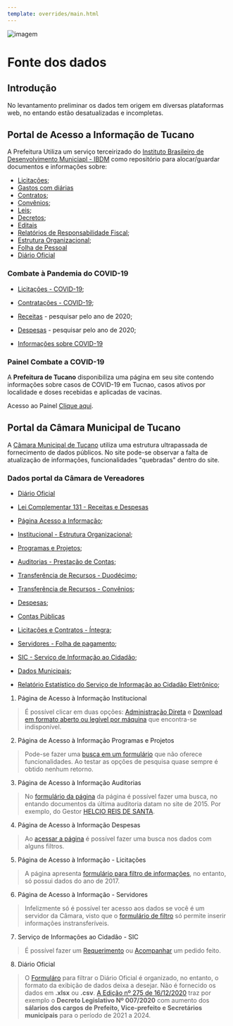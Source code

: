 ```yaml
---
template: overrides/main.html
---
```


![imagem](https://dadosabertostucano.org/assets/images/logo-dados-abertos.png)

# Fonte dos dados 

## Introdução 

No levantamento preliminar os dados tem origem em diversas plataformas web, no entando estão desatualizadas e incompletas. 

## Portal de Acesso a Informação de Tucano 

A Prefeitura Utiliza um serviço terceirizado do [Instituto Brasileiro de Desenvolvimento Municiapl - IBDM](http://www.ibdm.org.br/)  como repositório para alocar/guardar documentos e informações sobre: 

+ [Licitações](http://acessoinformacao.org.br/ba/tucano/licitacoes/); 
+ [Gastos com diárias](https://www.municipioonline.com.br/ba/prefeitura/tucano/cidadao/diarias)
+ [Contratos](http://acessoinformacao.org.br/ba/tucano/contratos/); 
+ [Convênios](http://acessoinformacao.org.br/ba/tucano/documentos/?tipo=convenio); 
+ [Leis](http://acessoinformacao.org.br/ba/tucano/documentos/?tipo=lei); 
+ [Decretos](http://acessoinformacao.org.br/ba/tucano/documentos/?tipo=decreto); 
+ [Editais](http://acessoinformacao.org.br/ba/tucano/editais/)
+ [Relatórios de Responsabilidade Fiscal](http://acessoinformacao.org.br/ba/tucano/documentos/?tipo=relatorio-da-responsabilidade-fiscal);  
+ [Estrutura Organizacional](http://acessoinformacao.org.br/ba/tucano/estrutura-organizacional/); 
+ [Folha de Pessoal](http://acessoinformacao.org.br/ba/tucano/folha-de-pessoal/)
+ [Diário Oficial](http://acessoinformacao.org.br/ba/tucano/#diario-oficial)

### Combate à Pandemia do COVID-19 

+ [Licitações - COVID-19](http://acessoinformacao.org.br/ba/tucano/licitacoes-covid-19/); 

+ [Contratações - COVID-19](http://acessoinformacao.org.br/ba/tucano/contratos-covid-19/); 

+ [Receitas](https://www.municipioonline.com.br/ba/prefeitura/tucano/cidadao/receita) - pesquisar pelo ano de 2020;

+ [Despesas](https://www.municipioonline.com.br/ba/prefeitura/tucano/cidadao/despesa) - pesquisar pelo ano de 2020; 

+ [Informações sobre COVID-19](http://acessoinformacao.org.br/ba/tucano/sobre-o-covid-19/) 

### Painel Combate a COVID-19 

A **Prefeitura de Tucano** disponibiliza uma página em seu site contendo informações sobre casos de COVID-19 em Tucnao, casos ativos por localidade e doses recebidas e aplicadas de vacinas. 

Acesso ao Painel [Clique aqui](http://www.tucano.ba.gov.br/painel-tucano-combate-a-covid-19/). 


## **Portal da Câmara Municipal de Tucano**

A [Câmara Municipal de Tucano](http://camara.tucano.ba.io.org.br/) utiliza uma estrutura ultrapassada de fornecimento de dados públicos. No site pode-se observar a falta de atualização de informações, funcionalidades "quebradas" dentro do site. 

### Dados portal da Câmara de Vereadores  

+ [Diário Oficial](http://camara.tucano.ba.io.org.br/diarioOficial) 

+ [Lei Complementar 131 - Receitas e Despesas](http://camara.tucano.ba.io.org.br/transparencia/leiComplementar131)

+ [Página Acesso a Informação](http://camara.tucano.ba.io.org.br/acessoainformacao); 

+ [Institucional - Estrutura Organizacional](http://camara.tucano.ba.io.org.br/acessoainformacao/institucional); 

+ [Programas e Projetos](http://camara.tucano.ba.io.org.br/acessoainformacao/programasProjetos); 

+ [Auditorias - Prestação de Contas](http://camara.tucano.ba.io.org.br/acessoainformacao/auditorias); 

+ [Transferência de Recursos - Duodécimo](http://camara.tucano.ba.io.org.br/acessoainformacao/duodecimo/2017/-); 

+ [Transferência de Recursos - Convênios](http://camara.tucano.ba.io.org.br/acessoainformacao/convenios);

+ [Despesas](http://camara.tucano.ba.io.org.br/transparencia/leiComplementar131/788/2/EMP/-/2017/-/-/-/-); 

+ [Contas Públicas](http://camara.tucano.ba.io.org.br/contasPublicas/contasPublicas)

+ [Licitações e Contratos - Íntegra](http://camara.tucano.ba.io.org.br/transparencia/licitacoesNovo); 

+ [Servidores - Folha de pagamento](http://camara.tucano.ba.io.org.br/acessoainformacao/servidores); 

+ [SIC - Serviço de Informação ao Cidadão](http://camara.tucano.ba.io.org.br/sic); 

+ [Dados Municipais](http://camara.tucano.ba.io.org.br/dadosMunicipais); 

+ [Relatório Estatístico do Serviço de Informação ao Cidadão Eletrônico](http://camara.tucano.ba.io.org.br/sic_novo/home/relatorio); 


1. Página de Acesso à Informação Institucional
 > É possível clicar em duas opções:  [Administração Direta](http://camara.tucano.ba.io.org.br/acessoainformacao/institucional) 
 e [Download em formato aberto ou legível por máquina](http://camara.tucano.ba.io.org.br/acessoainformacao/institucional/odt) que encontra-se indisponível. 


2. Página de Acesso à Informação Programas e Projetos 
 > Pode-se fazer uma [busca em um formulário](http://camara.tucano.ba.io.org.br/acessoainformacao/programasProjetos/) que não oferece funcionalidades. Ao testar as opções de pesquisa quase sempre é obtido nenhum retorno. 

3. Página de Acesso à Informação Auditorias 
 > No [formulário da página](http://camara.tucano.ba.io.org.br/acessoainformacao/auditorias) da página é possível fazer uma busca, no entando documentos da última auditoria datam no site de 2015. Por exemplo, do Gestor [HELCIO REIS DE SANTA](https://www.tcm.ba.gov.br/consulta/legislacao/decisoes/contas-anuais/detalhe-conta-anual/?ano=2015&ent=C&muni=00807&des=). 

4. Página de Acesso à Informação Despesas 
 > Ao [acessar a página](http://camara.tucano.ba.io.org.br/transparencia/leiComplementar131/788/2/PAG/-/2020/10/-/-/-) é possível fazer uma busca nos dados com alguns filtros. 

5. Página de Acesso à Informação - Licitações 
 > A página apresenta [formulário para filtro de informações](http://camara.tucano.ba.io.org.br/transparencia/licitacoesNovo), no entanto, só possui dados do ano de 2017.


6. Página de Acesso à Informação - Servidores 
 > Infelizmente só é possível ter acesso aos dados se você é um servidor da Câmara, visto que o [formulário de filtro](http://camara.tucano.ba.io.org.br/acessoainformacao/servidores) só permite inserir informações instransferíveis. 

7. Serviço de Informações ao Cidadâo - SIC 
 > É possível fazer um [Requerimento](http://camara.tucano.ba.io.org.br/sic_novo/) ou [Acompanhar](http://camara.tucano.ba.io.org.br/sic/acompanhamento) um pedido feito. 


8. Diário Oficial 
 > O [Formuláro](http://camara.tucano.ba.io.org.br/diarioOficial) para filtrar o Diário Oficial é organizado, no entanto, o formato da exibição de dados deixa a desejar. Não é fornecido os dados em **.xlsx** ou **.csv**. 
 > [A Edição nº 275 de 16/12/2020](http://camara.tucano.ba.io.org.br/diarioOficial/download/788/275/0) traz por exemplo o **Decreto Legislativo Nº 007/2020** com aumento dos **sálarios dos cargos de Prefeito, Vice-prefeito e Secretários municipais** para o período de 2021 a 2024. 


<!-- 
=== "Questão 1"

    Cálculo o seguinte limite: $\displaystyle\lim_{x\to 0} \sqrt[3]{x^4+2}$ 

=== "Resposta"
    Temos que o seguinte limite é resolvido assim: 
    $$  \displaystyle\lim_{x\to 0} \sqrt[3]{x^4+2} $$ 

    Fazendo $x\to 0$ substituindo na expressão algébrica, temos 

    $$ = \displaystyle\sqrt[3]{(0)^4+2} = \sqrt[3]{0+2}$$ 

    $$ = \sqrt[3]{2}$$ 


- [x] Improved search result grouping (pages + headings)
- [x] Improved search result relevance and scoring
- [x] Display of missing query terms in search results
- [ ] Improved search result summaries
- [ ] ... more to come


The HTML specification is maintained by the W3C.

*[HTML]: Hyper Text Markup Language

*[W3C]: World Wide Web Consortium


!!! note
    Lorem ipsum dolor sit amet, consectetur adipiscing elit. Nulla et euismod
    nulla. Curabitur feugiat, tortor non consequat finibus, justo purus auctor
    massa, nec semper lorem quam in massa.

!!! note "Phasellus posuere in sem ut cursus"
    Lorem ipsum dolor sit amet, consectetur adipiscing elit. Nulla et euismod
    nulla. Curabitur feugiat, tortor non consequat finibus, justo purus auctor
    massa, nec semper lorem quam in massa.



 !!! note ""
    Lorem ipsum dolor sit amet, consectetur adipiscing elit. Nulla et euismod
    nulla. Curabitur feugiat, tortor non consequat finibus, justo purus auctor
    massa, nec semper lorem quam in massa.   


??? note
    Lorem ipsum dolor sit amet, consectetur adipiscing elit. Nulla et euismod
    nulla. Curabitur feugiat, tortor non consequat finibus, justo purus auctor
    massa, nec semper lorem quam in massa.

???+ note
    Lorem ipsum dolor sit amet, consectetur adipiscing elit. Nulla et euismod
    nulla. Curabitur feugiat, tortor non consequat finibus, justo purus auctor
    massa, nec semper lorem quam in massa.

abstract, summary, tldr

info, todo

success, check, done

question, help, faq

warning, caution, attention

failure, fail, missing

danger, error

bug

example

quote, cite

!!! pied-piper "Pied Piper"
    Lorem ipsum dolor sit amet, consectetur adipiscing elit. Nulla et euismod
    nulla. Curabitur feugiat, tortor non consequat finibus, justo purus auctor
    massa, nec semper lorem quam in massa.

[https://squidfunk.github.io/mkdocs-material/reference/admonitions/](https://squidfunk.github.io/mkdocs-material/reference/admonitions/)


[Subscribe to our mailing list](#){: .md-button }

[Subscribe to our mailing list](#){: .md-button .md-button--primary }

[Submit :fontawesome-solid-paper-plane:](#){: .md-button .md-button--primary }

!!! example

    === "Unordered List"

        _Example_:

        ``` markdown
        * Sed sagittis eleifend rutrum
        * Donec vitae suscipit est
        * Nulla tempor lobortis orci
        ```

        _Result_:

        * Sed sagittis eleifend rutrum
        * Donec vitae suscipit est
        * Nulla tempor lobortis orci

    === "Ordered List"

        _Example_:

        ``` markdown
        1. Sed sagittis eleifend rutrum
        2. Donec vitae suscipit est
        3. Nulla tempor lobortis orci
        ```

        _Result_:

        1. Sed sagittis eleifend rutrum
        2. Donec vitae suscipit est
        3. Nulla tempor lobortis orci

| Method      | Description                          |
| ----------- | ------------------------------------ |
| `GET`       | :material-check:     Fetch resource  |
| `PUT`       | :material-check-all: Update resource |
| `DELETE`    | :material-close:     Delete resource |


| Method      | Description                          |
| :---------- | :----------------------------------- |
| `GET`       | :material-check:     Fetch resource  |
| `PUT`       | :material-check-all: Update resource |
| `DELETE`    | :material-close:     Delete resource |

Text can be {​--deleted--} and replacement text {​++added++}. This can also be
combined into {​~~one~>a single~~} operation. {​==Highlighting==} is also
possible {​>>and comments can be added inline<<}.

{​==
Formatting can also be applied to blocks, by putting the opening and closing
tags on separate lines and adding new lines between the tags and the content.
==}

* ==This was marked==
* ^^This was inserted^^
* ~~This was deleted~~

:smile: 

* :fontawesome-brands-medium:{: .medium } – Medium
* :fontawesome-brands-twitter:{: .twitter } – Twitter
* :fontawesome-brands-facebook:{: .facebook } – Facebook

![Placeholder](https://dummyimage.com/600x400/eee/aaa){: align=left }


![Placeholder](https://dummyimage.com/600x400/eee/aaa){: align=right }



<figure>
  <img src="https://dummyimage.com/600x400/eee/aaa" width="300" />
  <figcaption>Image caption</figcaption>
</figure>

![Placeholder](https://dummyimage.com/600x400/eee/aaa){: loading=lazy }


$$
\operatorname{ker} f=\{g\in G:f(g)=e_{H}\}{\mbox{.}}
$$

The homomorphism $f$ is injective if and only if its kernel is only the 
singleton set $e_G$, because otherwise $\exists a,b\in G$ with $a\neq b$ such 
that $f(a)=f(b)$.

Welcome to {{ config.site_name }}!

[https://squidfunk.github.io/mkdocs-material/reference/variables/](https://squidfunk.github.io/mkdocs-material/reference/variables/)


The unit price is {{ unit.price }}

[Admonition][1] is an extension included in the standard Markdown library that
makes it possible to add block-styled side content to your documentation, e.g.
summaries, notes, hints or warnings.

  [1]: https://python-markdown.github.io/extensions/admonition/

## Configuration

Add the following lines to `mkdocs.yml`:

``` yaml
markdown_extensions:
  - admonition
```

## Usage

Admonitions follow a simple syntax: every block is started with `!!!`, followed
by a single keyword which is used as the [type qualifier][2] of the block. The
content of the block then follows on the next line, indented by four spaces.

Example:

``` markdown
!!! note
    Lorem ipsum dolor sit amet, consectetur adipiscing elit. Nulla et euismod
    nulla. Curabitur feugiat, tortor non consequat finibus, justo purus auctor
    massa, nec semper lorem quam in massa.
```

Result:

!!! note

    Lorem ipsum dolor sit amet, consectetur adipiscing elit. Nulla et euismod
    nulla. Curabitur feugiat, tortor non consequat finibus, justo purus auctor
    massa, nec semper lorem quam in massa.

  [2]: #types

### Changing the title

By default, the Admonition title will equal the type qualifier in titlecase.
However, it can be changed by adding a quoted string after the type qualifier.

Example:

``` markdown
!!! note "Phasellus posuere in sem ut cursus"
    Lorem ipsum dolor sit amet, consectetur adipiscing elit. Nulla et euismod
    nulla. Curabitur feugiat, tortor non consequat finibus, justo purus auctor
    massa, nec semper lorem quam in massa.
```

Result:

!!! note "Phasellus posuere in sem ut cursus"

    Lorem ipsum dolor sit amet, consectetur adipiscing elit. Nulla et euismod
    nulla. Curabitur feugiat, tortor non consequat finibus, justo purus auctor
    massa, nec semper lorem quam in massa.

### Removing the title

Similar to [changing the title][3], the icon and title can be omitted by
providing an empty string after the type qualifier:

Example:

``` markdown
!!! note ""
    Lorem ipsum dolor sit amet, consectetur adipiscing elit. Nulla et euismod
    nulla. Curabitur feugiat, tortor non consequat finibus, justo purus auctor
    massa, nec semper lorem quam in massa.
```

Result:

!!! note ""

    Lorem ipsum dolor sit amet, consectetur adipiscing elit. Nulla et euismod
    nulla. Curabitur feugiat, tortor non consequat finibus, justo purus auctor
    massa, nec semper lorem quam in massa.

  [3]: #changing-the-title

### Embedded content

Admonitions can contain all kinds of text content, including headlines, lists,
paragraphs and other blocks – except code blocks, because the parser from the
standard Markdown library does not account for those.

The [PyMdown Extensions][4] package adds an extension called [SuperFences][5],
which makes it possible to nest code blocks within other blocks, respectively
Admonition blocks.

  [4]: https://facelessuser.github.io/pymdown-extensions
  [5]: https://facelessuser.github.io/pymdown-extensions/extensions/superfences/

Example:

!!! note

    Lorem ipsum dolor sit amet, consectetur adipiscing elit. Nulla et euismod
    nulla. Curabitur feugiat, tortor non consequat finibus, justo purus auctor
    massa, nec semper lorem quam in massa.

    ``` mysql
    SELECT
      Employees.EmployeeID,
      Employees.Name,
      Employees.Salary,
      Manager.Name AS Manager
    FROM
      Employees
    LEFT JOIN
      Employees AS Manager
    ON
      Employees.ManagerID = Manager.EmployeeID
    WHERE
      Employees.EmployeeID = '087652';
    ```

    Nunc eu odio eleifend, blandit leo a, volutpat sapien. Phasellus posuere in
    sem ut cursus. Nullam sit amet tincidunt ipsum, sit amet elementum turpis.
    Etiam ipsum quam, mattis in purus vitae, lacinia fermentum enim.

### Collapsible blocks

The [Details][6] extension which is also part of the [PyMdown Extensions][4]
package adds support for rendering collapsible Admonition blocks. This is
useful for FAQs or content that is of secondary nature.

Example:

``` markdown
??? note "Phasellus posuere in sem ut cursus"
    Lorem ipsum dolor sit amet, consectetur adipiscing elit. Nulla et euismod
    nulla. Curabitur feugiat, tortor non consequat finibus, justo purus auctor
    massa, nec semper lorem quam in massa.
```

Result:

??? note "Phasellus posuere in sem ut cursus"

    Lorem ipsum dolor sit amet, consectetur adipiscing elit. Nulla et euismod
    nulla. Curabitur feugiat, tortor non consequat finibus, justo purus auctor
    massa, nec semper lorem quam in massa.

By adding a `+` sign directly after the start marker, blocks can be rendered
open by default.

  [6]: https://facelessuser.github.io/pymdown-extensions/extensions/details/

## Types

Admonition supports user-defined type qualifiers which may influence the style
of the inserted block. Following is a list of type qualifiers provided by
Material for MkDocs, whereas the default type, and thus fallback for unknown
type qualifiers, is `note`.

### Note

Example:

``` markdown
!!! note
    Lorem ipsum dolor sit amet, consectetur adipiscing elit. Nulla et euismod
    nulla. Curabitur feugiat, tortor non consequat finibus, justo purus auctor
    massa, nec semper lorem quam in massa.
```

Result:

!!! note

    Lorem ipsum dolor sit amet, consectetur adipiscing elit. Nulla et euismod
    nulla. Curabitur feugiat, tortor non consequat finibus, justo purus auctor
    massa, nec semper lorem quam in massa.

Qualifiers:

* `note`
* `seealso`

### Abstract

Example:

``` markdown
!!! abstract
    Lorem ipsum dolor sit amet, consectetur adipiscing elit. Nulla et euismod
    nulla. Curabitur feugiat, tortor non consequat finibus, justo purus auctor
    massa, nec semper lorem quam in massa.
```

Result:

!!! abstract

    Lorem ipsum dolor sit amet, consectetur adipiscing elit. Nulla et euismod
    nulla. Curabitur feugiat, tortor non consequat finibus, justo purus auctor
    massa, nec semper lorem quam in massa.

Qualifiers:

* `abstract`
* `summary`
* `tldr`

### Info

Example:

``` markdown
!!! info
    Lorem ipsum dolor sit amet, consectetur adipiscing elit. Nulla et euismod
    nulla. Curabitur feugiat, tortor non consequat finibus, justo purus auctor
    massa, nec semper lorem quam in massa.
```

Result:

!!! info

    Lorem ipsum dolor sit amet, consectetur adipiscing elit. Nulla et euismod
    nulla. Curabitur feugiat, tortor non consequat finibus, justo purus auctor
    massa, nec semper lorem quam in massa.

Qualifiers:

* `info`
* `todo`

### Tip

Example:

``` markdown
!!! tip
    Lorem ipsum dolor sit amet, consectetur adipiscing elit. Nulla et euismod
    nulla. Curabitur feugiat, tortor non consequat finibus, justo purus auctor
    massa, nec semper lorem quam in massa.
```

Result:

!!! tip

    Lorem ipsum dolor sit amet, consectetur adipiscing elit. Nulla et euismod
    nulla. Curabitur feugiat, tortor non consequat finibus, justo purus auctor
    massa, nec semper lorem quam in massa.

Qualifiers:

* `tip`
* `hint`
* `important`

### Success

Example:

``` markdown
!!! success
    Lorem ipsum dolor sit amet, consectetur adipiscing elit. Nulla et euismod
    nulla. Curabitur feugiat, tortor non consequat finibus, justo purus auctor
    massa, nec semper lorem quam in massa.
```

Result:

!!! success

    Lorem ipsum dolor sit amet, consectetur adipiscing elit. Nulla et euismod
    nulla. Curabitur feugiat, tortor non consequat finibus, justo purus auctor
    massa, nec semper lorem quam in massa.

Qualifiers:

* `success`
* `check`
* `done`

### Question

Example:

``` markdown
!!! question
    Lorem ipsum dolor sit amet, consectetur adipiscing elit. Nulla et euismod
    nulla. Curabitur feugiat, tortor non consequat finibus, justo purus auctor
    massa, nec semper lorem quam in massa.
```

Result:

!!! question

    Lorem ipsum dolor sit amet, consectetur adipiscing elit. Nulla et euismod
    nulla. Curabitur feugiat, tortor non consequat finibus, justo purus auctor
    massa, nec semper lorem quam in massa.

Qualifiers:

* `question`
* `help`
* `faq`

### Warning

Example:

``` markdown
!!! warning
    Lorem ipsum dolor sit amet, consectetur adipiscing elit. Nulla et euismod
    nulla. Curabitur feugiat, tortor non consequat finibus, justo purus auctor
    massa, nec semper lorem quam in massa.
```

Result:

!!! warning

    Lorem ipsum dolor sit amet, consectetur adipiscing elit. Nulla et euismod
    nulla. Curabitur feugiat, tortor non consequat finibus, justo purus auctor
    massa, nec semper lorem quam in massa.

Qualifiers:

* `warning`
* `caution`
* `attention`

### Failure

Example:

``` markdown
!!! failure
    Lorem ipsum dolor sit amet, consectetur adipiscing elit. Nulla et euismod
    nulla. Curabitur feugiat, tortor non consequat finibus, justo purus auctor
    massa, nec semper lorem quam in massa.
```

Result:

!!! failure

    Lorem ipsum dolor sit amet, consectetur adipiscing elit. Nulla et euismod
    nulla. Curabitur feugiat, tortor non consequat finibus, justo purus auctor
    massa, nec semper lorem quam in massa.

Qualifiers:

* `failure`
* `fail`
* `missing`

### Danger

Example:

``` markdown
!!! danger
    Lorem ipsum dolor sit amet, consectetur adipiscing elit. Nulla et euismod
    nulla. Curabitur feugiat, tortor non consequat finibus, justo purus auctor
    massa, nec semper lorem quam in massa.
```

Result:

!!! danger

    Lorem ipsum dolor sit amet, consectetur adipiscing elit. Nulla et euismod
    nulla. Curabitur feugiat, tortor non consequat finibus, justo purus auctor
    massa, nec semper lorem quam in massa.

Qualifiers:

* `danger`
* `error`

### Bug

Example:

``` markdown
!!! bug
    Lorem ipsum dolor sit amet, consectetur adipiscing elit. Nulla et euismod
    nulla. Curabitur feugiat, tortor non consequat finibus, justo purus auctor
    massa, nec semper lorem quam in massa.
```

Result:

!!! bug

    Lorem ipsum dolor sit amet, consectetur adipiscing elit. Nulla et euismod
    nulla. Curabitur feugiat, tortor non consequat finibus, justo purus auctor
    massa, nec semper lorem quam in massa.

Qualifiers:

* `bug`

### Example

Example:

``` markdown
!!! example
    Lorem ipsum dolor sit amet, consectetur adipiscing elit. Nulla et euismod
    nulla. Curabitur feugiat, tortor non consequat finibus, justo purus auctor
    massa, nec semper lorem quam in massa.
```

Result:

!!! example

    Lorem ipsum dolor sit amet, consectetur adipiscing elit. Nulla et euismod
    nulla. Curabitur feugiat, tortor non consequat finibus, justo purus auctor
    massa, nec semper lorem quam in massa.

Qualifiers:

* `example`

### Quote

Example:

``` markdown
!!! quote
    Lorem ipsum dolor sit amet, consectetur adipiscing elit. Nulla et euismod
    nulla. Curabitur feugiat, tortor non consequat finibus, justo purus auctor
    massa, nec semper lorem quam in massa.
```

Result:

!!! quote

    Lorem ipsum dolor sit amet, consectetur adipiscing elit. Nulla et euismod
    nulla. Curabitur feugiat, tortor non consequat finibus, justo purus auctor
    massa, nec semper lorem quam in massa.

Qualifiers:

* `quote`
* `cite`
-->